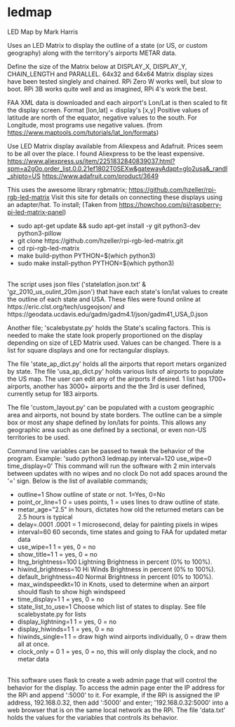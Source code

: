 # ledmap
LED Map by Mark Harris

Uses an LED Matrix to display the outline of a state (or US, or custom geography)
along with the territory's airports METAR data.

Define the size of the Matrix below at DISPLAY_X, DISPLAY_Y, CHAIN_LENGTH and PARALLEL.
64x32 and 64x64 Matrix display sizes have been tested singlely and chained.
RPi Zero W works well, but slow to boot. RPi 3B works quite well and as
imagined, RPi 4's work the best.

FAA XML data is downloaded and each airport's Lon/Lat is then scaled to fit the display screen.
  Format [lon,lat] = display's [x,y]
Positive values of latitude are north of the equator, negative values to the south.
For Longitude, most programs use negative values.
  (from https://www.maptools.com/tutorials/lat_lon/formats)

Use LED Matrix display available from Aliexpess and Adafruit.
Prices seem to be all over the place. I found Aliexpress to be the least expensive.
https://www.aliexpress.us/item/2251832840839037.html?spm=a2g0o.order_list.0.0.21ef1802T0SEXw&gatewayAdapt=glo2usa&_randl_shipto=US
https://www.adafruit.com/product/3649

This uses the awesome library rgbmatrix; https://github.com/hzeller/rpi-rgb-led-matrix
Visit this site for details on connecting these displays using an adapter/hat.
To install; (Taken from https://howchoo.com/pi/raspberry-pi-led-matrix-panel)<br><ul>
  <li>sudo apt-get update  && sudo apt-get install -y git python3-dev python3-pillow<br>
  <li>git clone https://github.com/hzeller/rpi-rgb-led-matrix.git<br>
  <li>cd rpi-rgb-led-matrix<br>
  <li>make build-python PYTHON=$(which python3)<br>
  <li>sudo make install-python PYTHON=$(which python3)<br>
</ul><br>
The script uses json files ('statelatlon.json.txt' & 'gz_2010_us_oulint_20m.json')
that have each state's lon/lat values to create the outline of each state and USA.
These files were found online at https://eric.clst.org/tech/usgeojson/ and
https://geodata.ucdavis.edu/gadm/gadm4.1/json/gadm41_USA_0.json

Another file; 'scalebystate.py' holds the State's scaling factors. This is needed to make
the state look properly proportioned on the display depending on size of LED Matrix used.
Values can be changed. There is a list for square displays and one for rectangular displays.

The file 'state_ap_dict.py' holds all the airports that report metars organized by state.
The file 'usa_ap_dict.py' holds various lists of airports to populate the US map. 
The user can edit any of the airports if desired. 1 list has 1700+ airports,
another has 3000+ airports and the the 3rd is user defined, currently setup for 183 airports.

The file 'custom_layout.py' can be populated with a custom geographic area and airports, not bound
by state borders. The outline can be a simple box or most any shape defined by lon/lats for points.
This allows any geographic area such as one defined by a sectional, or even non-US territories to be used.

Command line variables can be passed to tweak the behavior of the program.
Example: 'sudo python3 ledmap.py interval=120 use_wipe=0 time_display=0'
This command will run the software with 2 min intervals between updates with no wipes and no clock
Do not add spaces around the '=' sign. Below is the list of available commands;<br><ul>
   <li>outline=1             Show outline of state or not. 1=Yes, 0=No<br>
   <li>point_or_line=1       0 = uses points, 1 = uses lines to draw outline of state.<br>
   <li>metar_age="2.5"       in hours, dictates how old the returned metars can be 2.5 hours is typical<br>
   <li>delay=.0001           .0001 = 1 microsecond, delay for painting pixels in wipes<br>
   <li>interval=60           60 seconds, time states and going to FAA for updated metar data<br>
   <li>use_wipe=1            1 = yes, 0 = no<br>
   <li>show_title=1          1 = yes, 0 = no<br>
   <li>ltng_brightness=100   Lightning Brightness in percent (0% to 100%).<br>
   <li>hiwind_brightness=10  Hi Winds Brightness in percent (0% to 100%).<br>
   <li>default_brightness=40 Normal Brightness in percent (0% to 100%).<br>
   <li>max_windspeedkt=10    in Knots, used to determine when an airport should flash to show high windspeed<br>
   <li>time_display=1        1 = yes, 0 = no<br>
   <li>state_list_to_use=1   Choose which list of states to display. See file scalebystate.py for lists<br>
   <li>display_lightning=1   1 = yes, 0 = no<br>
   <li>display_hiwinds=1     1 = yes, 0 = no<br>
   <li>hiwinds_single=1      1 = draw high wind airports individually, 0 = draw them all at once.<br>
   <li>clock_only = 0        1 = yes, 0 = no, this will only display the clock, and no metar data<br>
</ul><br>
This software uses flask to create a web admin page that will control the behavior for the display.
To access the admin page enter the IP address for the RPi and append ':5000' to it.
For example, if the RPi is assigned the IP address, 192.168.0.32, then add ':5000' and enter;
'192.168.0.32:5000' into a web browser that is on the same local network as the RPi.
The file 'data.txt' holds the values for the variables that controls its behavior. 
